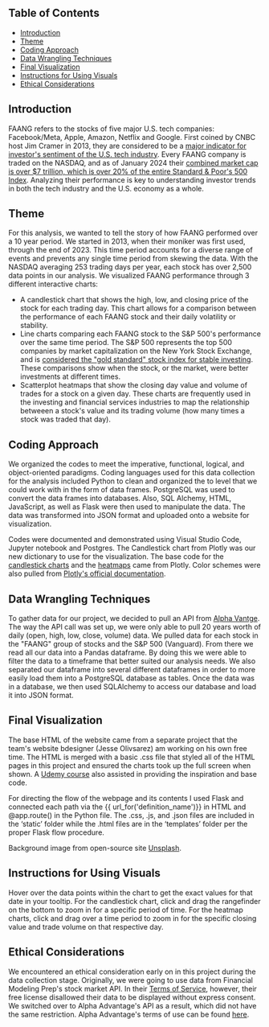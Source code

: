 ## Table of Contents
- [Introduction](#introduction)  
- [Theme](#theme)
- [Coding Approach](#coding-approach) 
- [Data Wrangling Techniques](#data-wrangling-techniques)
- [Final Visualization](#final-visualization)
- [Instructions for Using Visuals](#instructions-for-using-visuals)
- [Ethical Considerations](#ethical-considerations)

## Introduction
FAANG refers to the stocks of five major U.S. tech companies: Facebook/Meta, Apple, Amazon, Netflix and Google. First coined by CNBC host Jim Cramer in 2013, they are considered to be a [major indicator for investor's sentiment of the U.S. tech industry](https://www.investopedia.com/terms/f/faang-stocks.asp#:~:text=Key%20Takeaways%201%20FAANG%20is%20an%20acronym%20referring,the%20largest%20companies%20in%20the%20world.%20More%20items). Every FAANG company is traded on the NASDAQ, and as of January 2024 their [combined market cap is over $7 trillion, which is over 20% of the entire Standard & Poor's 500 Index](https://www.techopedia.com/definition/faang-stocks). Analyzing their performance is key to understanding investor trends in both the tech industry and the U.S. economy as a whole. 

## Theme
For this analysis, we wanted to tell the story of how FAANG performed over a 10 year period. We started in 2013, when their moniker was first used, through the end of 2023. This time period accounts for a diverse range of events and prevents any single time period from skewing the data. With the NASDAQ averaging 253 trading days per year, each stock has over 2,500 data points in our analysis. We visualized FAANG performance through 3 different interactive charts:
- A candlestick chart that shows the high, low, and closing price of the stock for each trading day. This chart allows for a comparison between the performance of each FAANG stock and their daily volatility or stability.
- Line charts comparing each FAANG stock to the S&P 500's performance over the same time period. The S&P 500 represents the top 500 companies by market capitalization on the New York Stock Exchange, and is [considered the "gold standard" stock index for stable investing](https://www.investing.com/academy/trading/what-is-the-sp-500/). These comparisons show when the stock, or the market, were better investments at different times.
- Scatterplot heatmaps that show the closing day value and volume of trades for a stock on a given day. These charts are frequently used in the investing and financial services industries to map the relationship betweeen a stock's value and its trading volume (how many times a stock was traded that day). 

## Coding Approach
We organized the codes to meet the imperative, functional, logical, and object-oriented paradigms. Coding languages used for this data collection for the analysis included Python to clean and organized the to level that we could work with in the form of data frames. PostgreSQL was used to convert the data frames into databases. Also, SQL Alchemy, HTML, JavaScript, as well as Flask were then used to manipulate the data. The data was transformed into JSON format and uploaded onto a website for visualization.

Codes were documented and demonstrated using Visual Studio Code, Jupyter notebook and Postgres. The Candlestick chart from Plotly was our new dictionary to use for the visualization. The base code for the [candlestick charts](https://plotly.com/python/candlestick-charts) and the [heatmaps](https://plotly.com/python/heatmaps/) came from Plotly. Color schemes were also pulled from [Plotly's official documentation](https://plotly.com/python/builtin-colorscales).

## Data Wrangling Techniques
To gather data for our project, we decided to pull an API from [Alpha Vantge](https://www.alphavantage.co/documentation/). The way the API call was set up, we were only able to pull 20 years worth of daily (open, high, low, close, volume) data. We pulled data for each stock in the "FAANG" group of stocks and the S&P 500 (Vanguard). From there we read all our data into a Pandas dataframe. By doing this we were able to filter the data to a timeframe that better suited our analysis needs. We also separated our dataframe into several different dataframes in order to more easily load them into a PostgreSQL database as tables. Once the data was in a database, we then used SQLAlchemy to access our database and load it into JSON format.

## Final Visualization
The base HTML of the website came from a separate project that the team's website bdesigner (Jesse Olivsarez) am working on his own free time. The HTML is merged with a basic .css file that styled all of the HTML pages in this project and ensured the charts took up the full screen when shown. A [Udemy course](https://www.udemy.com/course/python-and-flask-bootcamp-create-websites-using-flask/) also assisted in providing the inspiration and base code.

For directing the flow of the webpage and its contents I used Flask and connected each path via the {{ url_for('definition_name')}} in HTML and @app.route() in the Python file. The .css, .js, and .json files are included in the ‘static’ folder while the .html files are in the ‘templates’ folder per the proper Flask flow procedure.  

Background image from open-source site [Unsplash](https://unsplash.com/).

## Instructions for Using Visuals
Hover over the data points within the chart to get the exact values for that date in your tooltip. For the candlestick chart, click and drag the rangefinder on the bottom to zoom in for a specific period of time. For the heatmap charts, click and drag over a time period to zoom in for the specific closing value and trade volume on that respective day.

## Ethical Considerations
We encountered an ethical consideration early on in this project during the data collection stage. Originally, we were going to use data from Financial Modeling Prep's stock market API. In their [Terms of Service](https://site.financialmodelingprep.com/terms-of-service), however, their free license disallowed their data to be displayed without express consent. We switched over to Alpha Advantage's API as a result, which did not have the same restriction. Alpha Advantage's terms of use can be found [here](https://www.alphavantage.co/support/#support). 
